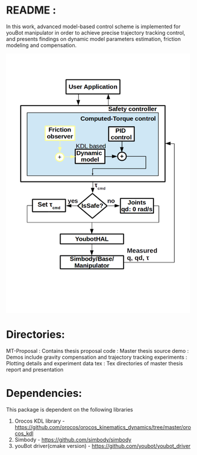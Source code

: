 README :
========
In this work, advanced model-based control scheme is implemented for youBot manipulator in order to achieve precise 
trajectory tracking control, and presents findings on dynamic model parameters estimation, friction modeling and 
compensation.

<img src="https://github.com/jeyaprakashrajagopal/ACCURATE-TRAJECTORY-TRACKING-ON-THE-KUKA-YOUBOT-MANIPULATOR/blob/master/tex/MT_presentation/images/softwaredesign.png" width="500">

Directories:
============
MT-Proposal : Contains thesis proposal
code        : Master thesis source
demo        : Demos include gravity compensation and trajectory tracking
experiments : Plotting details and experiment data
tex         : Tex directories of master thesis report and presentation

Dependencies:
============
This package is dependent on the following libraries

1. Orocos KDL library - https://github.com/orocos/orocos_kinematics_dynamics/tree/master/orocos_kdl
2. Simbody - https://github.com/simbody/simbody
3. youBot driver(cmake version) - https://github.com/youbot/youbot_driver
